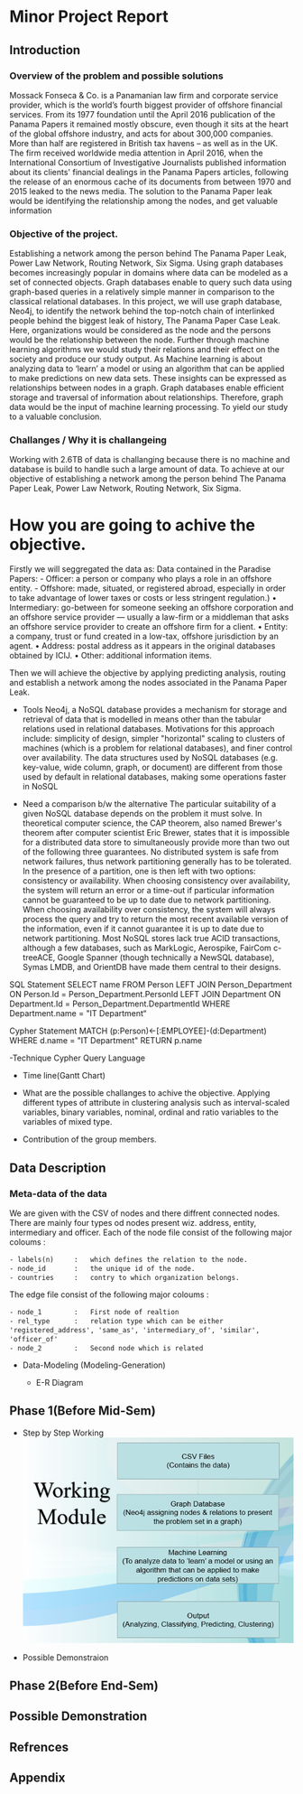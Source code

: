 # Minor Project Report

## Introduction

### Overview of the problem and possible solutions

Mossack Fonseca & Co. is a Panamanian law firm and corporate service provider, which is the world’s fourth biggest provider of offshore financial services. From its 1977 foundation until the April 2016 publication of the Panama Papers it remained mostly obscure, even though it sits at the heart of the global offshore industry, and acts for about 300,000 companies. More than half are registered in British tax havens – as well as in the UK. The firm received worldwide media attention in April 2016, when the International Consortium of Investigative Journalists published information about its clients' financial dealings in the Panama Papers articles, following the release of an enormous cache of its documents from between 1970 and 2015 leaked to the news media.
The solution to the Panama Paper leak would be identifying the relationship among the nodes, and get valuable information 

### Objective of the project.
Establishing a network among the person behind The Panama Paper Leak, Power Law Network, Routing Network, Six Sigma.
Using graph databases becomes increasingly popular in domains where data can be modeled as a set of connected objects. Graph databases enable to query such data using graph-based queries in a relatively simple manner in comparison to the classical relational databases. In this project, we will use graph database, Neo4j, to identify the network behind the top-notch chain of interlinked people behind the biggest leak of history, The Panama Paper Case Leak.
Here, organizations would be considered as the node and the persons would be the relationship between the node. Further through machine learning algorithms we would study their relations and their effect on the society and produce our study output. As Machine learning is about analyzing data to ‘learn’ a model or using an algorithm that can be applied to make predictions on new data sets.  These insights can be expressed as relationships between nodes in a graph. Graph databases enable efficient storage and traversal of information about relationships. Therefore, graph data would be the input of machine learning processing. To yield our study to a valuable conclusion.

### Challanges / Why it is challangeing

Working with 2.6TB of data is challanging because there is no machine and
database is build to handle such a large amount of data.
To achieve at our objective of establishing a network among the person behind The Panama Paper Leak, Power Law Network, Routing Network, Six Sigma.

# How you are going to achive the objective.

Firstly we will seggregated the data as:
Data contained in the Paradise Papers:
	- Officer: a person or company who plays a role in an offshore entity.
	- Offshore: made, situated, or registered abroad, especially in order to take advantage of lower taxes or costs or less stringent regulation.)
•	Intermediary: go-between for someone seeking an offshore corporation and an offshore service provider — usually a law-firm or a middleman that asks an offshore service provider to create an offshore firm for a client.
•	Entity: a company, trust or fund created in a low-tax, offshore jurisdiction by an agent.
•	Address: postal address as it appears in the original databases obtained by ICIJ.
•	Other: additional information items.

Then we will achieve the objective by applying predicting analysis, routing and establish a network among the nodes associated in the Panama Paper Leak.

- Tools
Neo4j, a NoSQL database provides a mechanism for storage and retrieval of data that is modelled in means other than the tabular relations used in relational databases. Motivations for this approach include: simplicity of design, simpler "horizontal" scaling to clusters of machines (which is a problem for relational databases), and finer control over availability. The data structures used by NoSQL databases (e.g. key-value, wide column, graph, or document) are different from those used by default in relational databases, making some operations faster in NoSQL	
	
- Need a comparison b/w the alternative 
The particular suitability of a given NoSQL database depends on the problem it must solve.     In theoretical computer science, the CAP theorem, also named Brewer's theorem after computer scientist Eric Brewer, states that it is impossible for a distributed data store to simultaneously provide more than two out of the following three guarantees.  No distributed system is safe from network failures, thus network partitioning generally has to be tolerated. In the presence of a partition, one is then left with two options: consistency or availability. When choosing consistency over availability, the system will return an error or a time-out if particular information cannot be guaranteed to be up to date due to network partitioning. When choosing availability over consistency, the system will always process the query and try to return the most recent available version of the information, even if it cannot guarantee it is up to date due to network partitioning.
Most NoSQL stores lack true ACID transactions, although a few databases, such as MarkLogic, Aerospike, FairCom c-treeACE, Google Spanner (though technically a NewSQL database), Symas LMDB, and OrientDB have made them central to their designs.

SQL Statement
SELECT name FROM Person LEFT JOIN Person_Department ON Person.Id = Person_Department.PersonId LEFT JOIN Department ON Department.Id = Person_Department.DepartmentId WHERE Department.name = "IT Department“

Cypher Statement
MATCH (p:Person)<-[:EMPLOYEE]-(d:Department) WHERE d.name = "IT Department" RETURN p.name

-Technique
Cypher Query Language

- Time line(Gantt Chart)

- What are the possible challanges to achive the objective.
Applying different types of attribute in clustering analysis such as interval-scaled variables, binary variables, nominal, ordinal and ratio variables to the variables of mixed type.

- Contribution of the group members.

## Data Description

### Meta-data of the data
We are given with the CSV of nodes and there diffrent connected nodes. There are mainly four types od nodes present wiz. address, entity, intermediary and officer.
Each of the node file consist of the following major coloums :

	- labels(n) 	: 	which defines the relation to the node.
	- node_id		: 	the unique id of the node.
	- countries		: 	contry to which organization belongs.
The edge file consist of the following major coloums :

	- node_1		:	First node of realtion
	- rel_type		: 	relation type which can be either 'registered_address', 'same_as', 'intermediary_of', 'similar', 'officer_of'
	- node_2		:	Second node which is related
- Data-Modeling (Modeling-Generation)

	- E-R Diagram

## Phase 1(Before Mid-Sem)

- Step by Step Working
![](images/working_module.PNG)

- Possible Demonstraion

## Phase 2(Before End-Sem)
## Possible Demonstration
## Refrences
## Appendix
